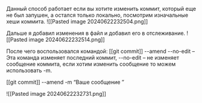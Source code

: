 Данный способ работает если вы хотите изменить коммит, который еще не был запушен, а остался только локально, посмотрим изначальные хеши коммита.
![[Pasted image 20240622232504.png]]

Дальше я добавил изменения в файл и добавил его в отслеживание.
![[Pasted image 20240622232514.png]]

После чего воспользовался командой:
[[git commit]] --amend --no-edit – Эта команда изменяет последний коммит, --no-edit – не изменяет сообщение коммита, если хотим изменить сообщение то можем использовать -m.

[[git commit]] --amend -m “Ваше сообщение ”

![[Pasted image 20240622232731.png]]